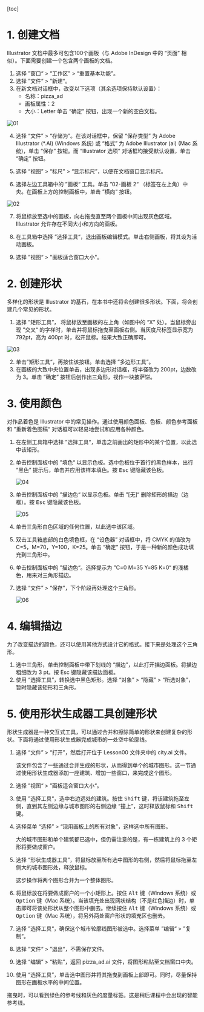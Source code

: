 [toc]

# 1. 创建文档

Illustrator 文档中最多可包含100个画板（与 Adobe InDesign 中的 “页面” 相似）。下面需要创建一个包含两个画板的文档。

1. 选择 ”窗口“ > “工作区” > “重置基本功能”。
2. 选择 ”文件“ > ”新建“。
3. 在新文档对话框中，改变以下选项（其余选项保持默认设置）：
    - 名称：pizza_ad
    - 画板属性：2
    - 大小：Letter
单击 “确定” 按钮，出现一个新的空白文档。

![01](./images/01.jpg)

4. 选择 “文件” > “存储为”。在该对话框中，保留 “保存类型” 为 Adobe Illustrator (\*.AI) (Windows 系统) 或 “格式” 为 Adobe Illustrator (ai) (Mac 系统)，单击 “保存” 按钮。而 “Illustrator 选项” 对话框均接受默认设置，单击 “确定” 按钮。

5. 选择 “视图” > “标尺” > “显示标尺”，以便在文档窗口显示标尺。

6. 选择左边工具箱中的 ”画板“ 工具。单击 ”02-画板 2“ （标签在左上角）中央。在画板上方的控制画板中，单击 ”横向“ 按钮。

![02](./images/02.jpg)

7. 将鼠标放至选中的画板，向右拖曳直至两个画板中间出现灰色区域。Illustrator 允许存在不同大小和方向的画板。

8. 在工具箱中选择 ”选择工具“，退出画板编辑模式。单击右侧画板，将其设为活动画板。

9. 选择 ”视图“ > "画板适合窗口大小"。

# 2. 创建形状

多样化的形状是 Illustrator 的基石，在本书中还将会创建很多形状。下面，将会创建几个常见的形状。

1. 选择 ”矩形工具”， 将鼠标放至画板的左上角（如图中的 “X” 处）。当鼠标旁出现 ”交叉“ 的字样时，单击并将鼠标拖曳至画板右侧。当灰度尺标签显示宽为 792pt，高为 400pt 时，松开鼠标。结果大致正确即可。

![03](./images/03.jpg)

2. 单击”矩形工具“，再按住该按钮。单击选择 ”多边形工具”。
3. 在画板的大致中央位置单击，出现多边形对话框，将半径改为 200pt，边数改为 3。单击 “确定” 按钮后创作出三角形，视作一块披萨饼。

# 3. 使用颜色

对作品着色是 Illustrator 中的常见操作。通过使用颜色面板、色板、颜色参考面板和 ”重新着色图稿“ 对话框可以轻易地尝试和应用各种颜色。

1. 在左侧工具箱中选择 ”选择工具“，单击之前画出的矩形中的某个位置，以此选中该矩形。

2. 单击控制面板中的 ”填色“ 以显示色板。选中色板位于首行的黑色样本，出行 “黑色” 提示后，单击并应用该样本填色。按 <kbd>Esc</kbd> 键隐藏该色板。

    ![04](./images/04.jpg)

3. 单击控制面板中的 ”描边色“ 以显示色板。单击 ”[无]“ 删除矩形的描边（边框）。按 <kbd>Esc</kbd> 键隐藏该色板。

    ![05](./images/05.jpg)

4. 单击三角形白色区域的任何位置，以此选中该区域。

5. 双击工具箱底部的白色填色框，在 “设色器” 对话框中，将 CMYK 的值改为 C=5，M=70，Y=100，K=25。单击 “确定” 按钮，于是一种新的颜色成功填充到三角形中。

6. 单击控制面板中的 ”描边色“。选择提示为 ”C=0 M=35 Y=85 K=0“ 的浅橘色，用来对三角形描边。

7. 选择 “文件” > “保存”，下个阶段再处理这个三角形。 

    ![06](./images/06.jpg)

# 4. 编辑描边

为了改变描边的颜色，还可以使用其他方式设计它的格式。接下来是处理这个三角形。

1. 选中三角形，单击控制面板中带下划线的 “描边”，以此打开描边面板。将描边粗细改为 3 pt。按 Esc 键隐藏该描边面板。
2. 使用 “选择工具”，转换选中黑色矩形。选择 “对象” > “隐藏” > “所选对象”，暂时隐藏该矩形和三角形。

# 5. 使用形状生成器工具创建形状

形状生成器是一种交互式工具，可以通过合并和擦除简单的形状来创建复杂的形状。下面将通过使用形状生成器完成城市的一处空中轮廓线。

1. 选择 “文件” > “打开”，然后打开位于 Lesson00 文件夹中的 city.ai 文件。

    该文件包含了一些通过合并生成的形状，从而得到单个的城市图形。这一节通过使用形状生成器添加一座建筑、增加一些窗口，来完成这个图形。

2. 选择 ”视图“ > ”画板适合窗口大小“。

3. 使用 ”选择工具“，选中右边远处的建筑。按住 <kbd>Shift</kbd> 键，将该建筑拖至左侧，直到其左侧边缘与城市图形的右侧边缘 “撞上”，这时释放鼠标和 <kbd>Shift</kbd> 键。

4. 选择菜单 “选择” > “现用画板上的所有对象”，这样选中所有图形。

    大的城市图形和单个建筑都已选中，但仍需注意的是，有一栋建筑上的 3 个矩形将要做成窗户。

5. 选择 “形状生成器工具”，将鼠标放至所有选中图形的右侧，然后将鼠标拖至左侧大的城市图形处，释放鼠标。

    这步操作将两个图形合并为一个整体图形。

6. 将鼠标放在将要做成窗户的一个小矩形上。按住 <kbd>Alt</kbd> 键（Windows 系统）或 <kbd>Option</kbd> 键（Mac 系统）。当该填充处出现网状结构（不是红色描边）时，单击即可将该处形状从整个图形中删去。继续按住 <kbd>Alt</kbd> 键（Windows 系统）或 <kbd>Option</kbd> 键（Mac 系统），将另外两处窗户形状的填充区也删去。

7. 选择 ”选择工具“，确保这个城市轮廓线图形被选中。选择菜单 ”编辑“ > ”复制“。

8. 选择 ”文件“ > ”退出“，不需保存文件。

9. 选择 “编辑” > “粘贴”，返回 pizza_ad.ai 文件，将图形粘贴至文档窗口中央。

10. 使用 “选择工具”，单击选中图形并将其拖曳到画板上部即可。同时，尽量保持图形在画板水平的中间位置。

拖曳时，可以看到绿色的参考线和灰色的度量标签。这是稍后课程中会出现的智能参考线。